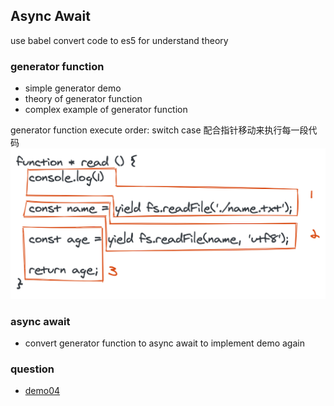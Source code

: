 ## Async Await

use babel convert code to es5 for understand theory

### generator function

* simple generator demo
* theory of generator function
* complex example of generator function

generator function execute order: switch case 配合指针移动来执行每一段代码
![](https://raw.githubusercontent.com/wangkaiwd/drawing-bed/master/20210212162616.png)

### async await

* convert generator function to async await to implement demo again

### question

* [demo04](https://github.com/wangkaiwd/node-core/blob/b54a7dc560dbc4c800d282e9da8d06e9ed46d8b3/02.event-loop-browser/demo04.js)